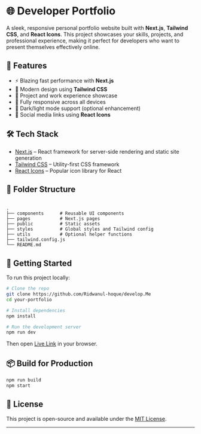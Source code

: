 
# 🌐 Developer Portfolio

A sleek, responsive personal portfolio website built with **Next.js**, **Tailwind CSS**, and **React Icons**. This project showcases your skills, projects, and professional experience, making it perfect for developers who want to present themselves effectively online.

## 🚀 Features

- ⚡ Blazing fast performance with **Next.js**
- 🎨 Modern design using **Tailwind CSS**
- 💼 Project and work experience showcase
- 📱 Fully responsive across all devices
- 🌙 Dark/light mode support (optional enhancement)
- 🔗 Social media links using **React Icons**

## 🛠️ Tech Stack

- [Next.js](https://nextjs.org/) – React framework for server-side rendering and static site generation
- [Tailwind CSS](https://tailwindcss.com/) – Utility-first CSS framework
- [React Icons](https://react-icons.github.io/react-icons/) – Popular icon library for React

## 📁 Folder Structure

```

.
├── components      # Reusable UI components
├── pages           # Next.js pages
├── public          # Static assets
├── styles          # Global styles and Tailwind config
├── utils           # Optional helper functions
├── tailwind.config.js
└── README.md

````



## 🚧 Getting Started

To run this project locally:

```bash
# Clone the repo
git clone https://github.com/Ridwanul-hoque/develop.Me
cd your-portfolio

# Install dependencies
npm install

# Run the development server
npm run dev
````

Then open [Live Link](https://developer-portfolio-steel-six.vercel.app/) in your browser.

## 📦 Build for Production

```bash
npm run build
npm start
```



## 📜 License

This project is open-source and available under the [MIT License](LICENSE).

---




```
